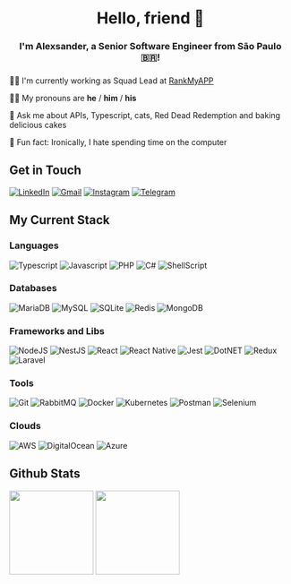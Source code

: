 
<h1 align="center">Hello, friend 🤙 </h1>

<h3 align="center">I'm Alexsander, a Senior Software Engineer from São Paulo 🇧🇷!</h3>

### 

👨‍💻&nbsp;I'm currently working as Squad Lead at [RankMyAPP](https://github.com/rankmyapp/)

💁‍♂️&nbsp;My pronouns are  **he** / **him** / **his**

🧐&nbsp;Ask me about APIs, Typescript, cats, Red Dead Redemption and baking delicious cakes

🤪&nbsp;Fun fact: Ironically, I hate spending time on the computer

## Get in Touch
[![LinkedIn](https://img.shields.io/badge/LinkedIn-0077B5?style=for-the-badge&logo=linkedin&logoColor=white)](https://www.linkedin.com/in/alexsanderlira/)
[![Gmail](https://img.shields.io/badge/Gmail-D14836?style=for-the-badge&logo=gmail&logoColor=white)](mailto:contato@alexsander.ml)
[![Instagram](https://img.shields.io/badge/Instagram-E4405F?style=for-the-badge&logo=instagram&logoColor=white)](https://instagram.com/AlezinLira/)
[![Telegram](https://img.shields.io/badge/Telegram-2CA5E0?style=for-the-badge&logo=telegram&logoColor=white)](https://t.me/alezinlira)


## My Current Stack

### Languages
![Typescript](https://img.shields.io/badge/TypeScript-007ACC?style=for-the-badge&logo=typescript&logoColor=white)
![Javascript](https://img.shields.io/badge/JavaScript-F7DF1E?style=for-the-badge&logo=javascript&logoColor=black)
![PHP](https://img.shields.io/badge/PHP-777BB4?style=for-the-badge&logo=php&logoColor=white)
![C#](https://img.shields.io/badge/C%23-239120?style=for-the-badge&logo=c-sharp&logoColor=white)
![ShellScript](https://img.shields.io/badge/Shell_Script-121011?style=for-the-badge&logo=gnu-bash&logoColor=white)

### Databases
![MariaDB](https://img.shields.io/badge/MariaDB-003545?style=for-the-badge&logo=mariadb&logoColor=white)
![MySQL](https://img.shields.io/badge/MySQL-00000F?style=for-the-badge&logo=mysql&logoColor=white)
![SQLite](https://img.shields.io/badge/SQLite-07405E?style=for-the-badge&logo=sqlite&logoColor=white)
![Redis](https://img.shields.io/badge/redis-%23DD0031.svg?&style=for-the-badge&logo=redis&logoColor=white)
![MongoDB](https://img.shields.io/badge/MongoDB-4EA94B?style=for-the-badge&logo=mongodb&logoColor=white)

### Frameworks and Libs
![NodeJS](https://img.shields.io/badge/Node.js-43853D?style=for-the-badge&logo=node-dot-js&logoColor=white)
![NestJS](https://img.shields.io/badge/NestJS-E0234E?style=for-the-badge&logo=nestjs&logoColor=whit)
![React](https://img.shields.io/badge/React-20232A?style=for-the-badge&logo=react&logoColor=61DAFB)
![React Native](https://img.shields.io/badge/React_Native-20232A?style=for-the-badge&logo=react&logoColor=61DAFB)
![Jest](https://img.shields.io/badge/Jest-C21325?style=for-the-badge&logo=jest&logoColor=white)
![DotNET](https://img.shields.io/badge/.NET-5C2D91?style=for-the-badge&logo=dot-net&logoColor=white)
![Redux](https://img.shields.io/badge/Redux-593D88?style=for-the-badge&logo=redux&logoColor=white)
![Laravel](https://img.shields.io/badge/Laravel-FF2D20?style=for-the-badge&logo=laravel&logoColor=white)

### Tools
![Git](https://img.shields.io/badge/Git-F05032?style=for-the-badge&logo=git&logoColor=white)
![RabbitMQ](https://img.shields.io/badge/rabbitmq-%23FF6600.svg?&style=for-the-badge&logo=rabbitmq&logoColor=white)
![Docker](https://img.shields.io/badge/Docker-2CA5E0?style=for-the-badge&logo=docker&logoColor=white)
![Kubernetes](https://img.shields.io/badge/kubernetes-326ce5.svg?&style=for-the-badge&logo=kubernetes&logoColor=white)
![Postman](https://img.shields.io/badge/Postman-FF6C37?style=for-the-badge&logo=Postman&logoColor=white)
![Selenium](https://img.shields.io/badge/Selenium-43B02A?style=for-the-badge&logo=Selenium&logoColor=white)

### Clouds
![AWS](https://img.shields.io/badge/AWS-232F3E?style=for-the-badge&logo=amazon-aws&logoColor=white)
![DigitalOcean](https://img.shields.io/badge/DigitalOcean-0080FF?style=for-the-badge&logo=DigitalOcean&logoColor=white)
![Azure](https://img.shields.io/badge/Azure-0089D6?style=for-the-badge&logo=microsoft-azure&logoColor=white)

## Github Stats

<p><img height="150px" src="https://github-readme-stats.vercel.app/api?username=AleLira&hide_border=true&show_icons=true&include_all_commits=false&count_private=true&line_height=24&theme=tokyonight&hide=prs,issues,contribs"/> <img height="150px" src="https://github-readme-stats.vercel.app/api/top-langs/?username=AleLira&hide=html&hide_border=true&card_width=320&layout=compact&langs_count=7&theme=tokyonight"/></p>
